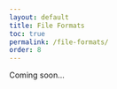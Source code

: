 ```yaml
---
layout: default
title: File Formats
toc: true
permalink: /file-formats/
order: 8
---
```


Coming soon...